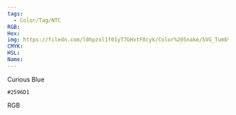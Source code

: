 ```yaml
---
tags:
  - Color/Tag/NTC
RGB:
Hex:
img: https://filedn.com/l0hpzxl1f01yT7GHxtF8cyk/Color%20Snake/SVG_Tumb%20Mass%20No%20Name/2596D1.svg
CMYK:
HSL:
Name:
---
```

Curious Blue
```palette
#2596D1
```
RGB
